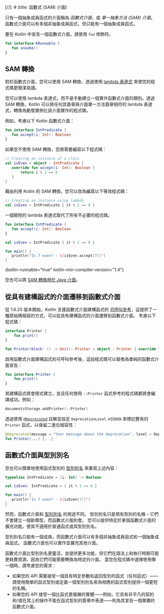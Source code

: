 [//]: # (title: 函數式 (SAM) 介面)

只有一個抽象成員函式的介面稱為 _函數式介面_，或 _單一抽象方法 (SAM) 介面_。函數式介面可以有多個非抽象成員函式，但只能有一個抽象成員函式。

要在 Kotlin 中宣告一個函數式介面，請使用 `fun` 修飾符。

```kotlin
fun interface KRunnable {
   fun invoke()
}
```

## SAM 轉換

對於函數式介面，您可以使用 SAM 轉換，透過使用 [lambda 表達式](lambdas.md#lambda-expressions-and-anonymous-functions) 來使您的程式碼更簡潔易讀。

您可以使用 lambda 表達式，而不是手動建立一個實作函數式介面的類別。透過 SAM 轉換，Kotlin 可以將任何其簽章與介面單一方法簽章相符的 lambda 表達式，轉換為動態實例化該介面實作的程式碼。

例如，考慮以下 Kotlin 函數式介面：

```kotlin
fun interface IntPredicate {
   fun accept(i: Int): Boolean
}
```

如果您不使用 SAM 轉換，您將需要編寫以下程式碼：

```kotlin
// Creating an instance of a class
val isEven = object : IntPredicate {
   override fun accept(i: Int): Boolean {
       return i % 2 == 0
   }
}
```

藉由利用 Kotlin 的 SAM 轉換，您可以改為編寫以下等效程式碼：

```kotlin
// Creating an instance using lambda
val isEven = IntPredicate { it % 2 == 0 }
```

一個簡短的 lambda 表達式取代了所有不必要的程式碼。

```kotlin
fun interface IntPredicate {
   fun accept(i: Int): Boolean
}

val isEven = IntPredicate { it % 2 == 0 }

fun main() {
   println("Is 7 even? - ${isEven.accept(7)}")
}
```
{kotlin-runnable="true" kotlin-min-compiler-version="1.4"}

您也可以將 [SAM 轉換用於 Java 介面](java-interop.md#sam-conversions)。

## 從具有建構函式的介面遷移到函數式介面

從 1.6.20 版本開始，Kotlin 支援函數式介面建構函式的 [可呼叫參考](reflection.md#callable-references)，這提供了一種原始碼相容的方式，可以從具有建構函式的介面遷移到函數式介面。
考慮以下程式碼：

```kotlin
interface Printer { 
    fun print() 
}

fun Printer(block: () -> Unit): Printer = object : Printer { override fun print() = block() }
```

啟用函數式介面建構函式的可呼叫參考後，這段程式碼可以替換為單純的函數式介面宣告：

```kotlin
fun interface Printer { 
    fun print()
}
```

其建構函式將會隱式建立，並且任何使用 `::Printer` 函式參考的程式碼都將會編譯成功。例如：

```kotlin
documentsStorage.addPrinter(::Printer)
```

透過使用 [`@Deprecated`](https://kotlinlang.org/api/latest/jvm/stdlib/kotlin/-deprecated/) 註解並設定 `DeprecationLevel.HIDDEN` 來標記舊有的 `Printer` 函式，以保留二進位相容性：

```kotlin
@Deprecated(message = "Your message about the deprecation", level = DeprecationLevel.HIDDEN)
fun Printer(...) {...}
```

## 函數式介面與型別別名

您也可以簡單地使用函式型別的 [型別別名](type-aliases.md) 來重寫上述內容：

```kotlin
typealias IntPredicate = (i: Int) -> Boolean

val isEven: IntPredicate = { it % 2 == 0 }

fun main() {
   println("Is 7 even? - ${isEven(7)}")
}
```

然而，函數式介面和 [型別別名](type-aliases.md) 的用途不同。
型別別名只是現有型別的名稱 – 它們不會建立一個新類型，而函數式介面則會。
您可以提供特定於某個函數式介面的擴充功能，使其不適用於普通函式或其型別別名。

型別別名只能有一個成員，而函數式介面可以有多個非抽象成員函式和一個抽象成員函式。
函數式介面也可以實作並擴充其他介面。

函數式介面比型別別名更靈活，並提供更多功能，但它們在語法上和執行時期可能更耗費資源，因為它們可能需要轉換為特定的介面。
當您在程式碼中選擇使用哪一個時，請考慮您的需求：
*   如果您的 API 需要接受一個具有特定參數和返回型別的函式（任何函式）——請使用簡單的函式型別或定義一個型別別名來為相應的函式型別提供一個更短的名稱。
*   如果您的 API 接受一個比函式更複雜的實體——例如，它具有非平凡的契約和/或在其上的操作不能在函式型別的簽章中表達——則為其宣告一個單獨的函數式介面。